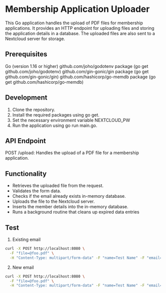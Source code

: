 # Membership Application Uploader
This Go application handles the upload of PDF files for membership applications. It provides an HTTP endpoint for uploading files and storing the application details in a database. The uploaded files are also sent to a Nextcloud server for storage.

## Prerequisites
Go (version 1.16 or higher)
github.com/joho/godotenv package (go get github.com/joho/godotenv)
github.com/gin-gonic/gin package (go get github.com/gin-gonic/gin)
github.com/hashicorp/go-memdb package (go get github.com/hashicorp/go-memdb)

## Development
1. Clone the repository.
2. Install the required packages using go get.
3. Set the necessary environment variable NEXTCLOUD_PW
4. Run the application using go run main.go.

## API Endpoint
POST /upload: Handles the upload of a PDF file for a membership application.

## Functionality
- Retrieves the uploaded file from the request.
- Validates the form data.
- Checks if the email already exists in-memory database.
- Uploads the file to the Nextcloud server.
- Inserts the member details into the in-memory database.
- Runs a background routine that cleans up expired data entries


## Test 
1. Existing email
```bash
curl -X POST http://localhost:8080 \
  -F "file=@foo.pdf" \
  -H "Content-Type: multipart/form-data" -F "name=Test Name" -F "email=test@example.com"

```
2. New email
```bash
curl -X POST http://localhost:8080 \
  -F "file=@foo.pdf" \
  -H "Content-Type: multipart/form-data" -F "name=Test Name" -F "email=test2@example.com"

```